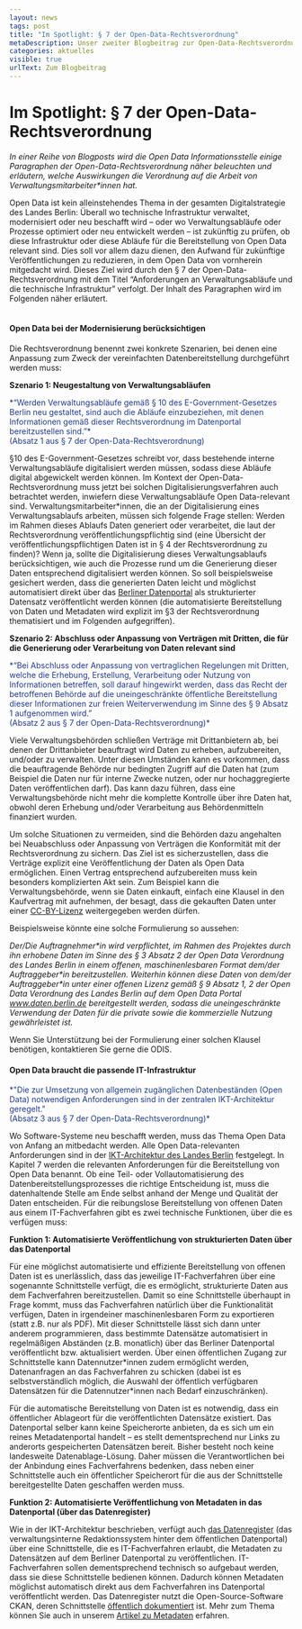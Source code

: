 ```yaml
---
layout: news
tags: post
title: "Im Spotlight: § 7 der Open-Data-Rechtsverordnung"
metaDescription: Unser zweiter Blogbeitrag zur Open-Data-Rechtsverordnung untersucht Paragraph 7 genauer. Worum geht es bei den Anforderungen an Verwaltungsabläufe und die technische Infrastruktur?
categories: aktuelles
visible: true
urlText: Zum Blogbeitrag
---
```


# Im Spotlight: § 7 der Open-Data-Rechtsverordnung

_In einer Reihe von Blogposts wird die Open Data Informationsstelle einige Paragraphen der Open-Data-Rechtsverordnung näher beleuchten und erläutern, welche Auswirkungen die Verordnung auf die Arbeit von Verwaltungsmitarbeiter\*innen hat._

Open Data ist kein alleinstehendes Thema in der gesamten Digitalstrategie des Landes Berlin: Überall wo technische Infrastruktur verwaltet, modernisiert oder neu beschafft wird – oder wo Verwaltungsabläufe oder Prozesse optimiert oder neu entwickelt werden – ist zukünftig zu prüfen, ob diese Infrastruktur oder diese Abläufe für die Bereitstellung von Open Data relevant sind. Dies soll vor allem dazu dienen, den Aufwand für zukünftige Veröffentlichungen zu reduzieren, in dem Open Data von vornherein mitgedacht wird. Dieses Ziel wird durch den § 7 der Open-Data-Rechtsverordnung mit dem Titel “Anforderungen an Verwaltungsabläufe und die technische Infrastruktur” verfolgt. Der Inhalt des Paragraphen wird im Folgenden näher erläutert.
<br><br>

#### Open Data bei der Modernisierung berücksichtigen

Die Rechtsverordnung benennt zwei konkrete Szenarien, bei denen eine Anpassung zum Zweck der vereinfachten Datenbereitstellung durchgeführt werden muss:

**Szenario 1: Neugestaltung von Verwaltungsabläufen**

<span style="color:#213A8F">
*“Werden Verwaltungsabläufe gemäß § 10 des E-Government-Gesetzes Berlin neu gestaltet, sind auch die Abläufe einzubeziehen, mit denen Informationen gemäß dieser Rechtsverordnung im Datenportal bereitzustellen sind.”*<br> (Absatz 1 aus § 7 der Open-Data-Rechtsverordnung) </span>

§10 des E-Government-Gesetzes schreibt vor, dass bestehende interne Verwaltungsabläufe digitalisiert werden müssen, sodass diese Abläufe digital abgewickelt werden können. Im Kontext der Open-Data-Rechtsverordnung muss jetzt bei solchen Digitalisierungsverfahren auch betrachtet werden, inwiefern diese Verwaltungsabläufe Open Data-relevant sind.
Verwaltungsmitarbeiter\*innen, die an der Digitalisierung eines Verwaltungsablaufs arbeiten, müssen sich folgende Frage stellen: Werden im Rahmen dieses Ablaufs Daten generiert oder verarbeitet, die laut der Rechtsverordnung veröffentlichungspflichtig sind (eine Übersicht der veröffentlichungspflichtigen Daten ist in § 4 der Rechtsverordnung zu finden)? Wenn ja, sollte die Digitalisierung dieses Verwaltungsablaufs berücksichtigen, wie auch die Prozesse rund um die Generierung dieser Daten entsprechend digitalisiert werden können. So soll beispielsweise gesichert werden, dass die generierten Daten leicht und möglichst automatisiert direkt über das [Berliner Datenportal](https://daten.berlin.de) als strukturierter Datensatz veröffentlicht werden können (die automatisierte Bereitstellung von Daten und Metadaten wird explizit im §3 der Rechtsverordnung thematisiert und im Folgenden aufgegriffen).

**Szenario 2: Abschluss oder Anpassung von Verträgen mit Dritten, die für die Generierung oder Verarbeitung von Daten relevant sind**

<span style="color:#213A8F">
*“Bei Abschluss oder Anpassung von vertraglichen Regelungen mit Dritten, welche die Erhebung, Erstellung, Verarbeitung oder Nutzung von Informationen betreffen, soll darauf hingewirkt werden, dass das Recht der betroffenen Behörde auf die uneingeschränkte öffentliche Bereitstellung dieser Informationen zur freien Weiterverwendung im Sinne des § 9 Absatz 1 aufgenommen wird.” <br>(Absatz 2 aus § 7 der Open-Data-Rechtsverordnung)*</span>

Viele Verwaltungsbehörden schließen Verträge mit Drittanbietern ab, bei denen der Drittanbieter beauftragt wird Daten zu erheben, aufzubereiten, und/oder zu verwalten. Unter diesen Umständen kann es vorkommen, dass die beauftragende Behörde nur bedingten Zugriff auf die Daten hat (zum Beispiel die Daten nur für interne Zwecke nutzen, oder nur hochaggregierte Daten veröffentlichen darf). Das kann dazu führen, dass eine Verwaltungsbehörde nicht mehr die komplette Kontrolle über ihre Daten hat, obwohl deren Erhebung und/oder Verarbeitung aus Behördenmitteln finanziert wurden.

Um solche Situationen zu vermeiden, sind die Behörden dazu angehalten bei Neuabschluss oder Anpassung von Verträgen die Konformität mit der Rechtsverordnung zu sichern. Das Ziel ist es sicherzustellen, dass die Verträge explizit eine Veröffentlichung der Daten als Open Data ermöglichen. Einen Vertrag entsprechend aufzubereiten muss kein besonders komplizierten Akt sein. Zum Beispiel kann die Verwaltungsbehörde, wenn sie Daten einkauft, einfach eine Klausel in den Kaufvertrag mit aufnehmen, der besagt, dass die gekauften Daten unter einer [CC-BY-Lizenz](https://berlinonline.github.io/open-data-handbuch/#creative-commons-namensnennung) weitergegeben werden dürfen.

Beispielsweise könnte eine solche Formulierung so aussehen:

_Der/Die Auftragnehmer\*in wird verpflichtet, im Rahmen des Projektes durch ihn erhobene Daten im Sinne des § 3 Absatz 2 der Open Data Verordnung des Landes Berlin in einem offenen, maschinenlesbaren Format dem/der Auftraggeber\*in bereitzustellen. Weiterhin können diese Daten von dem/der Auftraggeber\*in unter einer offenen Lizenz gemäß § 9 Absatz 1, 2 der Open Data Verordnung des Landes Berlin auf dem Open Data Portal www.daten.berlin.de bereitgestellt werden, sodass die uneingeschränkte Verwendung der Daten für die private sowie die kommerzielle Nutzung gewährleistet ist._

Wenn Sie Unterstützung bei der Formulierung einer solchen Klausel benötigen, kontaktieren Sie gerne die ODIS.

#### Open Data braucht die passende IT-Infrastruktur

<span style="color:#213A8F">
*"Die zur Umsetzung von allgemein zugänglichen Datenbeständen (Open Data) notwendigen Anforderungen sind in der zentralen IKT-Architektur geregelt." <br>(Absatz 3 aus § 7 der Open-Data-Rechtsverordnung)*</span>

Wo Software-Systeme neu beschafft werden, muss das Thema Open Data von Anfang an mitbedacht werden. Alle Open Data-relevanten Anforderungen sind in der [IKT-Architektur des Landes Berlin](https://www.berlin.de/sen/inneres/moderne-verwaltung/digitalisierung/ikt-infrastruktur/ikt-architektur-1-5.pdf) festgelegt. In Kapitel 7 werden die relevanten Anforderungen für die Bereitstellung von Open Data benannt. Ob eine Teil- oder Vollautomatisierung des Datenbereitstellungsprozesses die richtige Entscheidung ist, muss die datenhaltende Stelle am Ende selbst anhand der Menge und Qualität der Daten entscheiden. Für die reibungslose Bereitstellung von offenen Daten aus einem IT-Fachverfahren gibt es zwei technische Funktionen, über die es verfügen muss:

**Funktion 1: Automatisierte Veröffentlichung von strukturierten Daten über das Datenportal**

Für eine möglichst automatisierte und effiziente Bereitstellung von offenen Daten ist es unerlässlich, dass das jeweilige IT-Fachverfahren über eine sogenannte Schnittstelle verfügt, die es ermöglicht, strukturierte Daten aus dem Fachverfahren bereitzustellen. Damit so eine Schnittstelle überhaupt in Frage kommt, muss das Fachverfahren natürlich über die Funktionalität verfügen, Daten in irgendeiner maschinenlesbaren Form zu exportieren (statt z.B. nur als PDF). Mit dieser Schnittstelle lässt sich dann unter anderem programmieren, dass bestimmte Datensätze automatisiert in regelmäßigen Abständen (z.B. monatlich) über das Berliner Datenportal veröffentlicht bzw. aktualisiert werden. Über einen öffentlichen Zugang zur Schnittstelle kann Datennutzer\*innen zudem ermöglicht werden, Datenanfragen an das Fachverfahren zu schicken (dabei ist es selbstverständlich möglich, die Auswahl der öffentlich verfügbaren Datensätzen für die Datennutzer\*innen nach Bedarf einzuschränken).

<!-- Die genauen Spezifikationen von solchen Schnittstellen sind XXX zu finden. -->

Für die automatische Bereitstellung von Daten ist es notwendig, dass ein öffentlicher Ablageort für die veröffentlichten Datensätze existiert. Das Datenportal selber kann keine Speicherorte anbieten, da es sich um ein reines Metadatenportal handelt – es stellt dementsprechend nur Links zu anderorts gespeicherten Datensätzen bereit. Bisher besteht noch keine landesweite Datenablage-Lösung. Daher müssen die Verantwortlichen bei der Anbindung eines Fachverfahrens bedenken, dass neben einer Schnittstelle auch ein öffentlicher Speicherort für die aus der Schnittstelle bereitgestellte Daten geschaffen werden muss.

**Funktion 2: Automatisierte Veröffentlichung von Metadaten in das Datenportal (über das Datenregister)**

Wie in der IKT-Architektur beschrieben, verfügt auch [das Datenregister](https://datenregister.berlin.de) (das verwaltungsinterne Redaktionssystem hinter dem öffentlichen Datenportal) über eine Schnittstelle, die es IT-Fachverfahren erlaubt, die Metadaten zu Datensätzen auf dem Berliner Datenportal zu veröffentlichen. IT-Fachverfahren sollen dementsprechend technisch so aufgebaut werden, dass sie diese Schnittstelle bedienen können. Dadurch können Metadaten möglichst automatisch direkt aus dem Fachverfahren ins Datenportal veröffentlicht werden. Das Datenregister nutzt die Open-Source-Software CKAN, deren Schnittstelle [öffentlich dokumentiert](https://docs.ckan.org/en/latest/api/index.html) ist. Mehr zum Thema können Sie auch in unserem [Artikel zu Metadaten](https://odis-berlin.de/ressourcen/metadaten.html) erfahren.

